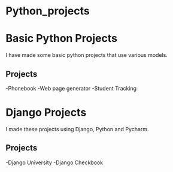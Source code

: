 # Python_projects
# Basic Python Projects


I have made some basic python projects that use various models. 

## Projects 

-Phonebook
-Web page generator
-Student Tracking 


# Django Projects

I made these projects using Django, Python and Pycharm.

## Projects
-Django University
-Django Checkbook


```
